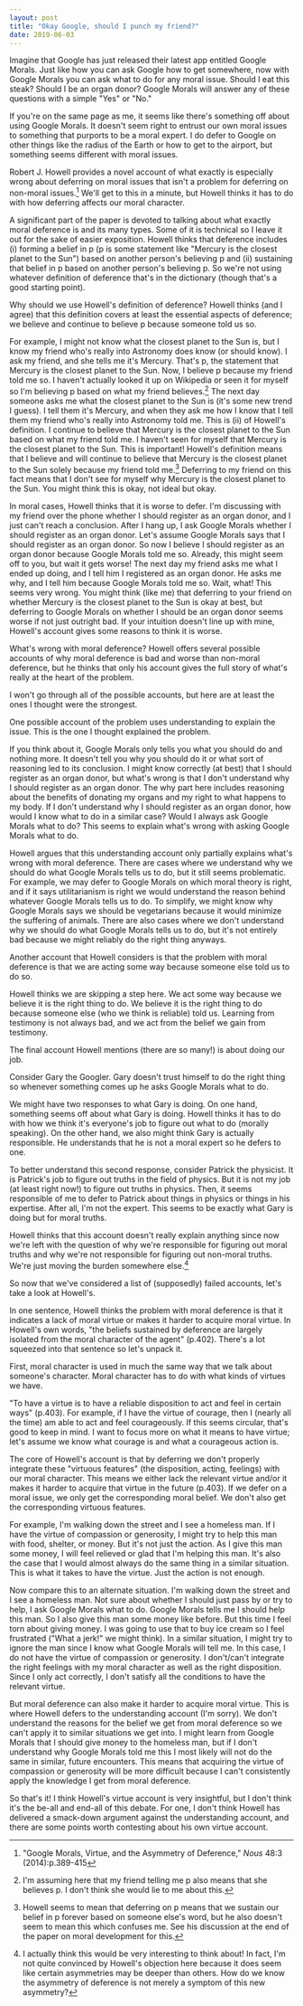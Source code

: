 ```yaml
---
layout: post
title: "Okay Google, should I punch my friend?"
date: 2019-06-03
---
```


Imagine that Google has just released their latest app entitled Google Morals. Just like how you can ask Google how to get somewhere, now with Google Morals you can ask what to do for any moral issue. Should I eat this steak? Should I be an organ donor? Google Morals will answer any of these questions with a simple "Yes" or "No."

If you're on the same page as me, it seems like there's something off about using Google Morals. It doesn't seem right to entrust our own moral issues to something that purports to be a moral expert. I do defer to Google on other things like the radius of the Earth or how to get to the airport, but something seems different with moral issues.

Robert J. Howell provides a novel account of what exactly is especially wrong about deferring on moral issues that isn't a problem for deferring on non-moral issues.[^Howell_paper] We'll get to this in a minute, but Howell thinks it has to do with how deferring affects our moral character.

[^Howell_paper]: "Google Morals, Virtue, and the Asymmetry of Deference," *Nous* 48:3 (2014):p.389-415

A significant part of the paper is devoted to talking about what exactly moral deference is and its many types. Some of it is technical so I leave it out for the sake of easier exposition. Howell thinks that deference includes (i) forming a belief in p (p is some statement like "Mercury is the closest planet to the Sun") based on another person's believing p and (ii) sustaining that belief in p based on another person's believing p. So we're not using whatever definition of deference that's in the dictionary (though that's a good starting point).

Why should we use Howell's definition of deference? Howell thinks (and I agree) that this definition covers at least the essential aspects of deference; we believe and continue to believe p because someone told us so.

For example, I might not know what the closest planet to the Sun is, but I know my friend who's really into Astronomy does know (or should know). I ask my friend, and she tells me it's Mercury. That's p, the statement that Mercury is the closest planet to the Sun. Now, I believe p because my friend told me so. I haven't actually looked it up on Wikipedia or seen it for myself so I'm believing p based on what my friend believes.[^no_lies] The next day someone asks me what the closest planet to the Sun is (it's some new trend I guess). I tell them it's Mercury, and when they ask me how I know that I tell them my friend who's really into Astronomy told me. This is (ii) of Howell's definition. I continue to believe that Mercury is the closest planet to the Sun based on what my friend told me. I haven't seen for myself that Mercury is the closest planet to the Sun. This is important! Howell's definition means that I believe and will continue to believe that Mercury is the closest planet to the Sun solely because my friend told me.[^sustain_how_long] Deferring to my friend on this fact means that I don't see for myself why Mercury is the closest planet to the Sun. You might think this is okay, not ideal but okay.

[^no_lies]: I'm assuming here that my friend telling me p also means that she believes p. I don't think she would lie to me about this.

[^sustain_how_long]: Howell seems to mean that deferring on p means that we sustain our belief in p forever based on someone else's word, but he also doesn't seem to mean this which confuses me. See his discussion at the end of the paper on moral development for this.

In moral cases, Howell thinks that it is worse to defer. I'm discussing with my friend over the phone whether I should register as an organ donor, and I just can't reach a conclusion. After I hang up, I ask Google Morals whether I should register as an organ donor. Let's assume Google Morals says that I should register as an organ donor. So now I believe I should register as an organ donor because Google Morals told me so. Already, this might seem off to you, but wait it gets worse! The next day my friend asks me what I ended up doing, and I tell him I registered as an organ donor. He asks me why, and I tell him because Google Morals told me so. Wait, what! This seems very wrong. You might think (like me) that deferring to your friend on whether Mercury is the closest planet to the Sun is okay at best, but deferring to Google Morals on whether I should be an organ donor seems worse if not just outright bad. If your intuition doesn't line up with mine, Howell's account gives some reasons to think it is worse.

What's wrong with moral deference? Howell offers several possible accounts of why moral deference is bad and worse than non-moral deference, but he thinks that only his account gives the full story of what's really at the heart of the problem.

I won't go through all of the possible accounts, but here are at least the ones I thought were the strongest.

One possible account of the problem uses understanding to explain the issue. This is the one I thought explained the problem.

If you think about it, Google Morals only tells you what you should do and nothing more. It doesn't tell you why you should do it or what sort of reasoning led to its conclusion. I might know correctly (at best) that I should register as an organ donor, but what's wrong is that I don't understand why I should register as an organ donor. The why part here includes reasoning about the benefits of donating my organs and my right to what happens to my body. If I don't understand why I should register as an organ donor, how would I know what to do in a similar case? Would I always ask Google Morals what to do? This seems to explain what's wrong with asking Google Morals what to do.

<!-- Google rolls out a new feature for Google Morals that now also tells you why you should do what it tells you to do. (Howell's argument for the lack of distinction between understanding why and knowing why)

But I don't think you're really understanding why even if you know why. You also need to internalize the why to really understand why. -->

Howell argues that this understanding account only partially explains what's wrong with moral deference. There are cases where we understand why we should do what Google Morals tells us to do, but it still seems problematic. For example, we may defer to Google Morals on which moral theory is right, and if it says utilitarianism is right we would understand the reason behind whatever Google Morals tells us to do. To simplify, we might know why Google Morals says we should be vegetarians because it would minimize the suffering of animals. There are also cases where we don't understand why we should do what Google Morals tells us to do, but it's not entirely bad because we might reliably do the right thing anyways.

<!-- He uses the examples of Sam, Urkel, Alastair, and Ursula to show this.

Sam understands all the moral theories: utilitarianism, deontology, etc. However, like most of us, he doesn't know which moral theory is the right one. So he asks Google Morals which one is the right one, and let's say Google Morals says it's utilitarianism. Now, whenever Sam is faced with some moral dilemma, he knows what to do since he understands how to apply utilitarianism.

Here, Sam understands why he needs to do some action, but something still seems wrong. This takes care of the problem the understanding account brings up. Sam understands, for example, why he should register as an organ donor. But he doesn't understand why utilitarianism is the correct moral theory. Howell doesn't address this worry so I'm still not convinced that the understanding account is only a partial explanation.

Urkel is unlike us. He defers to Google Morals on what to do, but he can justify whatever Google's answer is. In this way, he understands why, but there is something seriously wrong with Urkel. He defers even on the 'simplest' questions like "Is it wrong to torture babies?" He doesn't have the basic moral intuitions that we all have when confronted with a moral question.

Howell wants to show us that though Sam and Urkel have understanding they still have serious problems so the understanding account cannot give us the full story. I don't actually think this is right because Howell seems to have given us cases of partial understanding.

Alastair is admirable. He doesn't defer to Google Morals and has the intuitions and arguments to back up his moral beliefs. However, he is always wrong. Because we cannot understand something that is false, Howell thinks that Alastair lacks understanding but still has some positive features.

Ursula doesn't have understanding (in any way really). She defers to Google Morals, but nearly all the time she acts morally even without Google's help.

These last two cases are supposed to show us that though Alastair and Ursula don't have understanding they still have some positive attributes.

The point with these four cases is that understanding doesn't give a full story of the problem with moral deference because problems are left unaccounted for and positives are left unaccounted by understanding. -->

Another account that Howell considers is that the problem with moral deference is that we are acting some way because someone else told us to do so.

Howell thinks we are skipping a step here. We act some way because we believe it is the right thing to do. We believe it is the right thing to do because someone else (who we think is reliable) told us. Learning from testimony is not always bad, and we act from the belief we gain from testimony.

The final account Howell mentions (there are so many!) is about doing our job.

Consider Gary the Googler. Gary doesn't trust himself to do the right thing so whenever something comes up he asks Google Morals what to do.

We might have two responses to what Gary is doing. On one hand, something seems off about what Gary is doing. Howell thinks it has to do with how we think it's everyone's job to figure out what to do (morally speaking). On the other hand, we also might think Gary is actually responsible. He understands that he is not a moral expert so he defers to one.

To better understand this second response, consider Patrick the physicist. It is Patrick's job to figure out truths in the field of physics. But it is not my job (at least right now!) to figure out truths in physics. Then, it seems responsible of me to defer to Patrick about things in physics or things in his expertise. After all, I'm not the expert. This seems to be exactly what Gary is doing but for moral truths.

Howell thinks that this account doesn't really explain anything since now we're left with the question of why we're responsible for figuring out moral truths and why we're not responsible for figuring out non-moral truths. We're just moving the burden somewhere else.[^still_interesting]

[^still_interesting]: I actually think this would be very interesting to think about! In fact, I'm not quite convinced by Howell's objection here because it does seem like certain asymmetries may be deeper than others. How do we know the asymmetry of deference is not merely a symptom of this new asymmetry?

So now that we've considered a list of (supposedly) failed accounts, let's take a look at Howell's.

In one sentence, Howell thinks the problem with moral deference is that it indicates a lack of moral virtue or makes it harder to acquire moral virtue. In Howell's own words, "the beliefs sustained by deference are largely isolated from the moral character of the agent" (p.402). There's a lot squeezed into that sentence so let's unpack it.

First, moral character is used in much the same way that we talk about someone's character. Moral character has to do with what kinds of virtues we have.

"To have a virtue is to have a reliable disposition to act and feel in certain ways" (p.403). For example, if I have the virtue of courage, then I (nearly all the time) am able to act and feel courageously. If this seems circular, that's good to keep in mind. I want to focus more on what it means to have virtue; let's assume we know what courage is and what a courageous action is.

The core of Howell's account is that by deferring we don't properly integrate these "virtuous features" (the disposition, acting, feelings) with our moral character. This means we either lack the relevant virtue and/or it makes it harder to acquire that virtue in the future (p.403). If we defer on a moral issue, we only get the corresponding moral belief. We don't also get the corresponding virtuous features.

For example, I'm walking down the street and I see a homeless man. If I have the virtue of compassion or generosity, I might try to help this man with food, shelter, or money. But it's not just the action. As I give this man some money, I will feel relieved or glad that I'm helping this man. It's also the case that I would almost always do the same thing in a similar situation. This is what it takes to have the virtue. Just the action is not enough.

Now compare this to an alternate situation. I'm walking down the street and I see a homeless man. Not sure about whether I should just pass by or try to help, I ask Google Morals what to do. Google Morals tells me I should help this man. So I also give this man some money like before. But this time I feel torn about giving money. I was going to use that to buy ice cream so I feel frustrated ("What a jerk!" we might think). In a similar situation, I might try to ignore the man since I know what Google Morals will tell me. In this case, I do not have the virtue of compassion or generosity. I don't/can't integrate the right feelings with my moral character as well as the right disposition. Since I only act correctly, I don't satisfy all the conditions to have the relevant virtue.

But moral deference can also make it harder to acquire moral virtue. This is where Howell defers to the understanding account (I'm sorry). We don't understand the reasons for the belief we get from moral deference so we can't apply it to similar situations we get into. I might learn from Google Morals that I should give money to the homeless man, but if I don't understand why Google Morals told me this I most likely will not do the same in similar, future encounters. This means that acquiring the virtue of compassion or generosity will be more difficult because I can't consistently apply the knowledge I get from moral deference.

So that's it! I think Howell's virtue account is very insightful, but I don't think it's the be-all and end-all of this debate. For one, I don't think Howell has delivered a smack-down argument against the understanding account, and there are some points worth contesting about his own virtue account.
